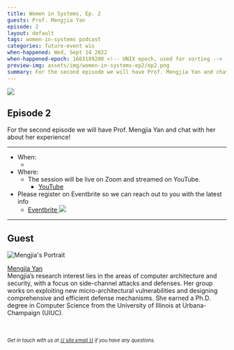 ```yaml
---
title: Women in Systems, Ep. 2
guests: Prof. Mengjia Yan
episode: 2
layout: default
tags: women-in-systems podcast
categories: future-event wis
when-happened: Wed, Sept 14 2022
when-happened-epoch: 1663189200 <!-- UNIX epoch, used for sorting -->
preview-img: assets/img/women-in-systems-ep2/ep2.png
summary: For the second episode we will have Prof. Mengjia Yan and chat with her about her experience!
---
```


<img src="{{ 'assets/img/women-in-systems-ep2/ep2.png' | relative_url }}"/>

## Episode 2
For the second episode we will have Prof. Mengjia Yan and chat with her about her experience!


<!-- <div class="section-header">Submit your questions!</div>
<div class="section-content">
    <iframe class="loading-white-bg" src="https://app.sli.do/event/gvurjFQQGviwjztFyoXVbe/live/questions" height="100%" width="100%" style="min-height: 560px;"></iframe>
</div> -->

<hr>

* When:
  * <div style="font-weight: bold;" class="time-fmt-local" data-start="1663189200" data-duration="3600" data-show-timezone-link="true"></div>
* Where:  
  * The session will be live on Zoom and streamed on YouTube.
    * <a href="https://youtu.be/EwRNdeMHKpk" target=_blank class="external-link">YouTube</a> 
* Please register on Eventbrite so we can reach out to you with the latest info
  * <a target=_blank class="text-small" href="https://www.eventbrite.com/e/studentssystems-women-in-systems-ep-2-tickets-413731521117">Eventbrite <img class="line-height" src="https://upload.wikimedia.org/wikipedia/commons/e/e4/Eventbrite_Logo.svg"/></a>
<hr>


<!-- <div class="section-header">Submit your questions!</div>
<div class="section-content">
    <iframe class="loading-white-bg" src="https://app.sli.do/event/muvx8icUQr3w3kz6kNaEXA" height="100%" width="100%" style="min-height: 560px;"></iframe>
</div>
<br> -->

## Guest

<div class="bio">
<img class="headshot" src="https://avatars.githubusercontent.com/u/6825299?v=4" alt="Mengjia's Portrait"/>

<a target=_blank href="https://people.csail.mit.edu/mengjia/">Mengjia Yan</a><br>
Mengjia’s research interest lies in the areas of computer architecture and security, with a focus on side-channel attacks and defenses. Her group works on exploiting new micro-architectural vulnerabilities and designing comprehensive and efficient defense mechanisms. She earned a Ph.D. degree in Computer Science from the University of Illinois at Urbana-Champaign (UIUC).

</div><br>

<!-- <hr> -->
<br>
<div style="font-size: 0.8em;">
    <i>
    Get in touch with us at <a class="external-link" target='_blank' href="mailto:{{ site.email }}">{{ site.email }}</a> if you have any questions.
    </i>
</div>
<br>

